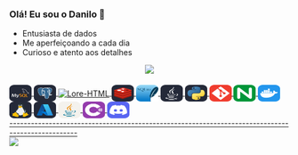 ### Olá! Eu sou o Danilo 👋

- Entusiasta de dados 
- Me aperfeiçoando a cada dia
- Curioso e atento aos detalhes

<div align="center">
  <a href="https://github.com/danilowind">
  <img height="180em" src="https://github-readme-stats-sigma-five.vercel.app/api?username=danilowind&show_icons=true&theme=dracula&include_all_commits=true&count_private=true"/>
</div>
  
<div style="display: inline_block"><br>
  <img align="center" alt="Lore-HTML" height="30" width="40" src="https://github.com/tandpfun/skill-icons/blob/main/icons/MySQL-Dark.svg">
  <img align="center" alt="Lore-HTML" height="30" width="40" src="https://github.com/tandpfun/skill-icons/blob/main/icons/PostgreSQL-Dark.svg">
  <img align="center" alt="Lore-HTML" height="30" width="40" src="https://img.icons8.com/color/512/microsoft-sql-server.png">
  <img align="center" alt="Lore-HTML" height="30" width="40" src="https://github.com/tandpfun/skill-icons/blob/main/icons/Redis-Dark.svg">
  <img align="center" alt="Lore-HTML" height="30" width="40" src="https://github.com/tandpfun/skill-icons/blob/main/icons/SQLite.svg">
  <img align="center" alt="Lore-CSS" height="30" width="40"  src="https://github.com/tandpfun/skill-icons/blob/main/icons/Java-Dark.svg">
  <img align="center" alt="Lore-CSS" height="30" width="40"  src="https://github.com/tandpfun/skill-icons/blob/main/icons/Python-Dark.svg">
  <img align="center" alt="Lore-CSS" height="30" width="40"  src="https://github.com/tandpfun/skill-icons/blob/main/icons/Git.svg">
  <img align="center" alt="Lore-CSS" height="30" width="40"  src="https://github.com/tandpfun/skill-icons/blob/main/icons/Nginx.svg">
  <img align="center" alt="Lore-CSS" height="30" width="40"  src="https://github.com/tandpfun/skill-icons/blob/main/icons/Docker.svg">
  <img align="center" alt="Lore-CSS" height="30" width="40" src="https://github.com/tandpfun/skill-icons/blob/main/icons/Linux-Dark.svg">
  <img align="center" alt="Lore-CSS" height="30" width="40"  src="https://github.com/tandpfun/skill-icons/blob/main/icons/Azure-Dark.svg">
  <img align="center" alt="Lore-CSS" height="30" width="40"  src="https://github.com/tandpfun/skill-icons/blob/main/icons/Java-Light.svg">
  <img align="center" alt="Lore-CSS" height="30" width="40"  src="https://github.com/tandpfun/skill-icons/blob/main/icons/CS.svg">
  <img align="center" alt="Lore-CSS" height="30" width="40"  src="https://github.com/tandpfun/skill-icons/blob/main/icons/Discord.svg">
  
</div>
<div>-------------------------------------------------------------------------------------------------</div>
<div>
  <a href="https://www.linkedin.com/in/danilo-dias-costa/" target="_blank"><img src="https://img.shields.io/badge/LinkedIn-0077B5?style=for-the-badge&logo=linkedin&logoColor=white" target="_blank"></a>
</div>

